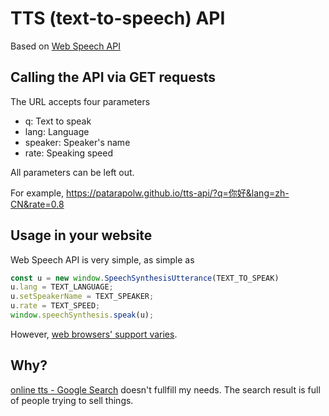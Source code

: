 # TTS (text-to-speech) API

Based on [Web Speech API](https://developer.mozilla.org/en-US/docs/Web/API/Web_Speech_API/Using_the_Web_Speech_API#Speech_synthesis)

## Calling the API via GET requests

The URL accepts four parameters

- q: Text to speak
- lang: Language
- speaker: Speaker's name
- rate: Speaking speed

All parameters can be left out.

For example, <https://patarapolw.github.io/tts-api/?q=你好&lang=zh-CN&rate=0.8>

## Usage in your website

Web Speech API is very simple, as simple as

```js
const u = new window.SpeechSynthesisUtterance(TEXT_TO_SPEAK)
u.lang = TEXT_LANGUAGE;
u.setSpeakerName = TEXT_SPEAKER;
u.rate = TEXT_SPEED;
window.speechSynthesis.speak(u);
```

However, [web browsers' support varies](https://developer.mozilla.org/en-US/docs/Web/API/Web_Speech_API#SpeechSynthesis).

## Why?

[online tts - Google Search](http://lmgtfy.com/?q=online+tts) doesn't fullfill my needs. The search result is full of people trying to sell things.
